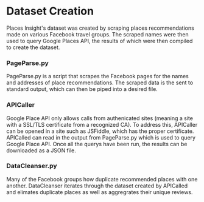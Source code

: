 # Dataset Creation
Places Insight's dataset was created by scraping places recommendations made on various Facebook travel groups.  The scraped names were then used to query Google Places API, the results of which were then compiled to create the dataset.

### PageParse.py
PageParse.py is a script that scrapes the Facebook pages for the names and addresses of place recommendations.  The scraped data is the sent to standard output, which can then be piped into a desired file.

### APICaller
Google Place API only allows calls from authenicated sites (meaning a site with a SSL/TLS certificate from a recognized CA).  To address this, APICaller can be opened in a site such as JSFiddle, which has the proper certificate.  APICalled can read in the output from PageParse.py which is used to query Google Place API.  Once all the querys have been run, the results can be downloaded as a JSON file.

### DataCleanser.py
Many of the Facebook groups how duplicate recommended places with one another.  DataCleanser iterates through the dataset created by APICalled and elimates duplicate places as well as aggregrates their unique reviews.